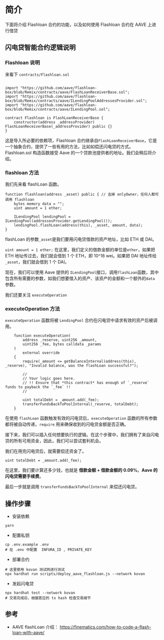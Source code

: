 # 简介  
下面将介绍  Flashloan 合约的功能，以及如何使用 Flashloan 合约在 AAVE 上进行借贷

## 闪电贷智能合约逻辑说明
### Flashloan 说明   
来看下 `contracts/Flashloan.sol`  
```solidity

import "https://github.com/aave/flashloan-box/blob/Remix/contracts/aave/FlashLoanReceiverBase.sol";
import "https://github.com/aave/flashloan-box/blob/Remix/contracts/aave/ILendingPoolAddressesProvider.sol";
import "https://github.com/aave/flashloan-box/blob/Remix/contracts/aave/ILendingPool.sol";

contract Flashloan is FlashLoanReceiverBase {
    constructor(address _addressProvider) FlashLoanReceiverBase(_addressProvider) public {}
}
```  

这是导入所必要的依赖项，Flashloan 合约继承自`FlashLoanReceiverBase`，它是一个抽象合约，提供了一些有用的方法，比如如偿还闪电贷的方式。 Flashloan.sol 构造函数接受 Aave 的一个贷款池提供者的地址。我们会稍后将介绍。   

### flashloan 方法   
我们先来看 flashLoan 函数。

```solidity
function flashloan(address _asset) public { // 去掉 onlyOwner，任何人都可调用 flashloan
    bytes memory data = "";
    uint amount = 1 ether;

    ILendingPool lendingPool = ILendingPool(addressesProvider.getLendingPool());
    lendingPool.flashLoan(address(this), _asset, amount, data);
}
```

flashLoan 的参数`_asset`是我们要用闪电贷借款的资产地址，比如 ETH 或 DAI。

`uint amount = 1 ether;`
在这里，我们定义的借款金额的单位是`ether`，如果把 ETH 地址传过去，我们就会借到 1 个 ETH，即 10^18 wei。如果把 DAI 地址传给 `_asset`，我们就会借到 1 个 DAI。  

现在，我们可以使用 Aave 提供的 `ILendingPool`接口，调用`flashLoan`函数，其中包含所有需要的参数，如我们想要借入的资产、该资产的金额和一个额外的`data`参数。  

我们还要关注 `executeOperation`   

### executeOperation 方法

`executeOperation` 函数将被 `LendingPool` 合约在闪电贷中请求有效的资产后被调用。

```solidity
    function executeOperation(
        address _reserve, uint256 _amount,
        uint256 _fee, bytes calldata _params
    )
        external override
    {
        require(_amount <= getBalanceInternal(address(this), _reserve), "Invalid balance, was the flashLoan successful?");

        //
        // Your logic goes here.
        // !! Ensure that *this contract* has enough of `_reserve` funds to payback the `_fee` !!
        //

        uint totalDebt = _amount.add(_fee);
        transferFundsBackToPoolInternal(_reserve, totalDebt);
    }
```

在使用 `flashLoan` 函数触发有效的闪电贷后，`executeOperation` 函数的所有参数都将被自动传递，`require` 用来确保收到的闪电贷金额是否正确。

接下来，我们可以插入任何想要执行的逻辑。在这个步骤中，我们拥有了来自闪电贷的所有可用资金，因此，我们可以尝试套利机会。

我们在用完闪电贷后，就需要偿还资金了。

`uint totalDebt = _amount.add(_fee);`

在这里，我们要计算还多少钱，也就是 **借款金额 + 借款金额的 0.09%**。**Aave 的闪电贷需要手续费**。

最后一步就是调用 `transferFundsBackToPoolInternal` 来偿还闪电贷。

## 操作步骤
- 安装依赖  
```shell
yarn
```

- 配置私钥
```shell
cp .env.example .env
# 在 .env 中配置  INFURA_ID , PRIVATE_KEY
```

- 部署合约  
```shell
# 这里使用 kovan 测试网进行测试
npx hardhat run scripts/deploy_aave_flashloan.js --network kovan
```

- 发起闪电贷
```shell
npx hardhat test --network kovan
# 交易完成后，根据答应的 tx hash 检查交易细节
```

## 参考

- AAVE flashLoan 介绍： https://finematics.com/how-to-code-a-flash-loan-with-aave/  
